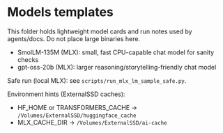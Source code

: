 # Models templates

This folder holds lightweight model cards and run notes used by agents/docs. Do not place large binaries here.

- SmolLM-135M (MLX): small, fast CPU-capable chat model for sanity checks
- gpt-oss-20b (MLX): larger reasoning/storytelling-friendly chat model

Safe run (local MLX): see `scripts/run_mlx_lm_sample_safe.py`.

Environment hints (ExternalSSD caches):

- HF_HOME or TRANSFORMERS_CACHE -> `/Volumes/ExternalSSD/huggingface_cache`
- MLX_CACHE_DIR -> `/Volumes/ExternalSSD/ai-cache`
